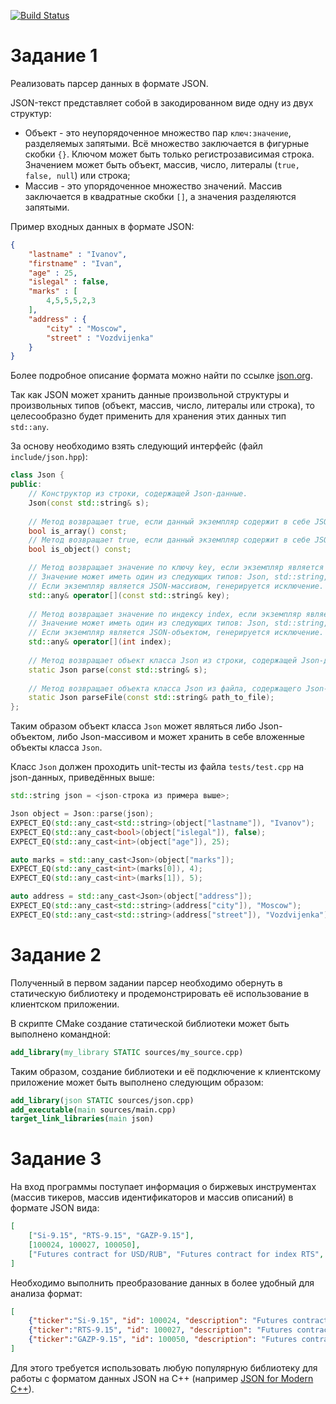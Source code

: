 [![Build Status](https://travis-ci.org/devborz/lab_01_parser.svg?branch=master)](https://travis-ci.org/devborz/lab_01_parser)
# Задание 1
Реализовать парсер данных в формате JSON.

JSON-текст представляет собой в закодированном виде одну из двух структур:
- Объект - это неупорядоченное множество пар ```ключ:значение```, разделяемых запятыми. Всё множество заключается в фигурные скобки ```{}```. Ключом может быть только регистрозависимая строка. Значением может быть объект, массив, число, литералы (```true, false, null```) или строка;
- Массив - это упорядоченное множество значений. Массив заключается в квадратные скобки ```[]```, а значения разделяются запятыми.

Пример входных данных в формате JSON:
```json
{
    "lastname" : "Ivanov",
    "firstname" : "Ivan",
    "age" : 25,
    "islegal" : false,
    "marks" : [
    	4,5,5,5,2,3
    ],
    "address" : {
    	"city" : "Moscow",
        "street" : "Vozdvijenka"
    }
}
```
Более подробное описание формата можно найти по ссылке [json.org](http://json.org/).

Так как JSON может хранить данные произвольной структуры и произвольных типов (объект, массив, число, литералы или строка), то целесообразно будет применить для хранения этих данных тип ```std::any```.

За основу необходимо взять следующий интерфейс (файл ```include/json.hpp```):
```cpp
class Json {
public:
    // Конструктор из строки, содержащей Json-данные.
    Json(const std::string& s);
    
    // Метод возвращает true, если данный экземпляр содержит в себе JSON-массив. Иначе false.
    bool is_array() const;
   	// Метод возвращает true, если данный экземпляр содержит в себе JSON-объект. Иначе false.
    bool is_object() const;

    // Метод возвращает значение по ключу key, если экземпляр является JSON-объектом.
    // Значение может иметь один из следующих типов: Json, std::string, double, bool или быть пустым.
    // Если экземпляр является JSON-массивом, генерируется исключение.
    std::any& operator[](const std::string& key);
    
    // Метод возвращает значение по индексу index, если экземпляр является JSON-массивом.
    // Значение может иметь один из следующих типов: Json, std::string, double, bool или быть пустым.
    // Если экземпляр является JSON-объектом, генерируется исключение.
    std::any& operator[](int index);
    
    // Метод возвращает объект класса Json из строки, содержащей Json-данные.
    static Json parse(const std::string& s);
    
    // Метод возвращает объекта класса Json из файла, содержащего Json-данные в текстовом формате.
    static Json parseFile(const std::string& path_to_file);
};
```
Таким образом объект класса ```Json``` может являться либо Json-объектом, либо Json-массивом и может хранить в себе вложенные объекты класса ```Json```.

Класс ```Json``` должен проходить unit-тесты из файла ```tests/test.cpp``` на json-данных, приведённых выше:

```cpp
std::string json = <json-строка из примера выше>;

Json object = Json::parse(json);
EXPECT_EQ(std::any_cast<std::string>(object["lastname"]), "Ivanov");
EXPECT_EQ(std::any_cast<bool>(object["islegal"]), false);
EXPECT_EQ(std::any_cast<int>(object["age"]), 25);

auto marks = std::any_cast<Json>(object["marks"]);
EXPECT_EQ(std::any_cast<int>(marks[0]), 4);
EXPECT_EQ(std::any_cast<int>(marks[1]), 5);

auto address = std::any_cast<Json>(object["address"]);
EXPECT_EQ(std::any_cast<std::string>(address["city"]), "Moscow");
EXPECT_EQ(std::any_cast<std::string>(address["street"]), "Vozdvijenka");
```

# Задание 2
Полученный в первом задании парсер необходимо обернуть в статическую библиотеку и продемонстрировать её использование в клиентском приложении.

В скрипте CMake создание статической библиотеки может быть выполнено командной:
```cmake
add_library(my_library STATIC sources/my_source.cpp)
```
Таким образом, создание библиотеки и её подключение к клиентскому приложение может быть выполнено следующим образом:
```cmake
add_library(json STATIC sources/json.cpp)
add_executable(main sources/main.cpp)
target_link_libraries(main json)
```
# Задание 3
На вход программы поступает информация о биржевых инструментах (массив тикеров, массив идентификаторов и массив описаний) в формате JSON вида:
```json
[
    ["Si-9.15", "RTS-9.15", "GAZP-9.15"],
    [100024, 100027, 100050],
    ["Futures contract for USD/RUB", "Futures contract for index RTS", "Futures contract for Gazprom shares"]
]
```
Необходимо выполнить преобразование данных в более удобный для анализа формат:
```json
[
    {"ticker":"Si-9.15", "id": 100024, "description": "Futures contract for USD/RUB"},
    {"ticker":"RTS-9.15", "id": 100027, "description": "Futures contract for index RTS"},
    {"ticker":"GAZP-9.15", "id": 100050, "description": "Futures contract for GAZPROM shares"}
]
```

Для этого требуется использовать любую популярную библиотеку для работы с форматом данных JSON на C++ (например [JSON for Modern C++](https://docs.hunter.sh/en/latest/packages/pkg/nlohmann_json.html)).
